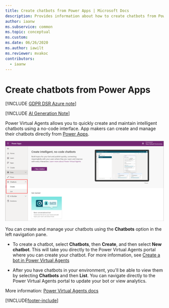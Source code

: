 ```yaml
---
title: Create chatbots from Power Apps | Microsoft Docs
description: Provides information about how to create chatbots from Power Apps.
author: iaanw
ms.subservice: common
ms.topic: conceptual
ms.custom: 
ms.date: 06/26/2020
ms.author: iawilt
ms.reviewer: mvakoc
contributors:
  - iaanw
---
```

# Create chatbots from Power Apps

[!INCLUDE [GDPR DSR Azure note](~/../shared-content/shared/privacy-includes/gdpr-dsr-azure-note.md)]

[!INCLUDE [AI Generation Note](~/../shared-content/shared/ai-generation-attribution.md)]

Power Virtual Agents allows you to quickly create and maintain intelligent chatbots using a no-code interface. App makers can create and manage their chatbots directly from [Power Apps](https://make.powerapps.com). 

![Chatbots from Power Apps.](media/chatbots.png "Chatbots from Power Apps")

You can create and manage your chatbots using the **Chatbots** option in the left navigation pane.

- To create a chatbot, select **Chatbots**, then **Create**, and then select **New chatbot**. This will take you directly to the Power Virtual Agents portal where you can create your chatbot. For more information, see [Create a bot in Power Virtual Agents](/power-virtual-agents/authoring-first-bot)

- After you have chatbots in your environment, you'll be able to view them by selecting **Chatbots** and then **List**. You can navigate directly to the Power Virtual Agents portal to update your bot or view analytics.

More information: [Power Virtual Agents docs](/power-virtual-agents)


[!INCLUDE[footer-include](includes/footer-banner.md)]
